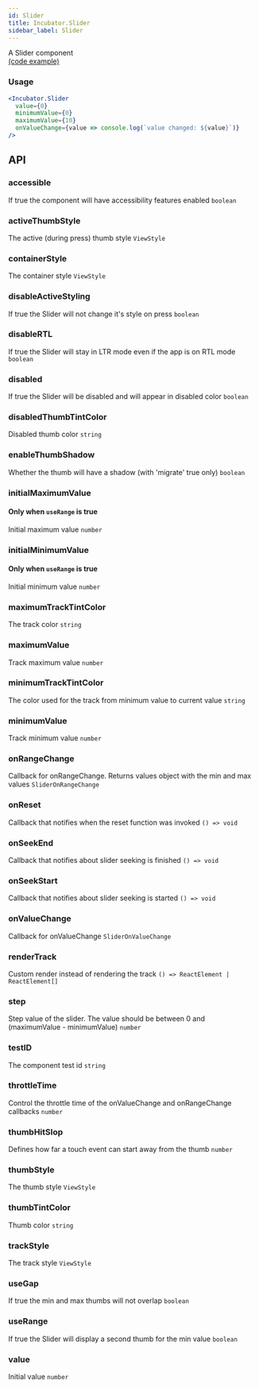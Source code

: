 ```yaml
---
id: Slider
title: Incubator.Slider
sidebar_label: Slider
---
```


A Slider component  
[(code example)](https://github.com/wix/react-native-ui-lib/blob/master/demo/src/screens/incubatorScreens/IncubatorSliderScreen.tsx)
<div style={{display: 'flex', flexDirection: 'row', overflowX: 'auto', maxHeight: '500px', alignItems: 'center'}}></div>

### Usage
``` jsx live
<Incubator.Slider
  value={0}
  minimumValue={0}
  maximumValue={10}
  onValueChange={value => console.log(`value changed: ${value}`)}
/>
```
## API
### accessible
If true the component will have accessibility features enabled
`boolean ` 

### activeThumbStyle
The active (during press) thumb style
`ViewStyle ` 

### containerStyle
The container style
`ViewStyle ` 

### disableActiveStyling
If true the Slider will not change it's style on press
`boolean ` 

### disableRTL
If true the Slider will stay in LTR mode even if the app is on RTL mode
`boolean ` 

### disabled
If true the Slider will be disabled and will appear in disabled color
`boolean ` 

### disabledThumbTintColor
Disabled thumb color
`string ` 

### enableThumbShadow
Whether the thumb will have a shadow (with 'migrate' true only)
`boolean ` 

### initialMaximumValue
#### Only when `useRange` is true
Initial maximum value
`number ` 

### initialMinimumValue
#### Only when `useRange` is true
Initial minimum value
`number ` 

### maximumTrackTintColor
The track color
`string ` 

### maximumValue
Track maximum value
`number ` 

### minimumTrackTintColor
The color used for the track from minimum value to current value
`string ` 

### minimumValue
Track minimum value
`number ` 

### onRangeChange
Callback for onRangeChange. Returns values object with the min and max values
`SliderOnRangeChange ` 

### onReset
Callback that notifies when the reset function was invoked
`() => void ` 

### onSeekEnd
Callback that notifies about slider seeking is finished
`() => void ` 

### onSeekStart
Callback that notifies about slider seeking is started
`() => void ` 

### onValueChange
Callback for onValueChange
`SliderOnValueChange ` 

### renderTrack
Custom render instead of rendering the track
`() => ReactElement | ReactElement[] ` 

### step
Step value of the slider. The value should be between 0 and (maximumValue - minimumValue)
`number ` 

### testID
The component test id
`string ` 

### throttleTime
Control the throttle time of the onValueChange and onRangeChange callbacks
`number ` 

### thumbHitSlop
Defines how far a touch event can start away from the thumb
`number ` 

### thumbStyle
The thumb style
`ViewStyle ` 

### thumbTintColor
Thumb color
`string ` 

### trackStyle
The track style
`ViewStyle ` 

### useGap
If true the min and max thumbs will not overlap
`boolean ` 

### useRange
If true the Slider will display a second thumb for the min value
`boolean ` 

### value
Initial value
`number ` 


